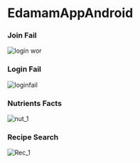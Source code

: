 # EdamamAppAndroid
### Join Fail
![login wor](https://user-images.githubusercontent.com/80913353/147084400-4c57b142-4ee2-4fa4-a6e5-6c941fea14ea.PNG)
### Login Fail
![loginfail](https://user-images.githubusercontent.com/80913353/147084403-5aeb14be-56a1-4e63-8371-53997e3cfd10.PNG)
### Nutrients Facts
![nut_1](https://user-images.githubusercontent.com/80913353/147084404-c74a8e4e-6d19-488d-9938-1ed40dca32f2.PNG)
### Recipe Search
![Rec_1](https://user-images.githubusercontent.com/80913353/147084407-bb224c2c-cc74-4093-912a-9ccf711ccc4c.PNG)
